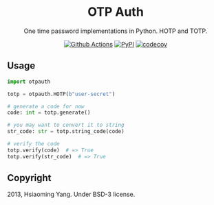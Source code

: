 <div align="center">

# OTP Auth

One time password implementations in Python. HOTP and TOTP.

[![Github Actions](https://github.com/authlib/otpauth/actions/workflows/tests.yml/badge.svg)](https://github.com/authlib/otpauth/actions/workflows/tests.yml)
[![PyPI](https://badgen.net/pypi/v/otpauth)](https://pypi.org/project/otpauth)
[![codecov](https://codecov.io/gh/authlib/otpauth/branch/master/graph/badge.svg?token=pWQIlZ9Ir4)](https://codecov.io/gh/authlib/otpauth)

</div>

Usage
-----

```python
import otpauth

totp = otpauth.HOTP(b"user-secret")

# generate a code for now
code: int = totp.generate()

# you may want to convert it to string
str_code: str = totp.string_code(code)

# verify the code
totp.verify(code)  # => True
totp.verify(str_code)  # => True
```

Copyright
---------

2013, Hsiaoming Yang. Under BSD-3 license.
